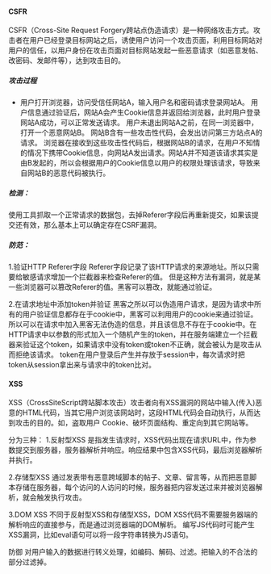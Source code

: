#### CSFR

CSFR（Cross-Site Request Forgery跨站点伪造请求）是一种网络攻击方式。攻击者在用户已经登录目标网站之后，诱使用户访问一个攻击页面，利用目标网站对用户的信任，以用户身份在攻击页面对目标网站发起一些恶意请求（如恶意发帖、改密码、发邮件等），达到攻击目的。

##### 攻击过程

- 用户打开浏览器，访问受信任网站A，输入用户名和密码请求登录网站A。
  用户信息通过验证后，网站A会产生Cookie信息并返回给浏览器，此时用户登录网站A成功，可以正常发送请求。
  用户未退出网站A之前，在同一浏览器中，打开一个恶意网站B。
  网站B含有一些攻击性代码，会发出访问第三方站点A的请求。
  浏览器在接收到这些攻击性代码后，根据网站B的请求，在用户不知情的情况下携带Cookie信息，向网站A发出请求。网站A并不知道该请求其实是由B发起的，所以会根据用户的Cookie信息以用户的权限处理该请求，导致来自网站B的恶意代码被执行。

##### 检测：

使用工具抓取一个正常请求的数据包，去掉Referer字段后再重新提交，如果该提交还有效，那么基本上可以确定存在CSRF漏洞。


##### 防范：

1.验证HTTP Referer字段
Referer字段记录了该HTTP请求的来源地址。所以只需要给敏感请求增加一个拦截器来检查Referer的值。
但是这种方法有漏洞，就是某一些浏览器可以篡改Referer的值。黑客可以篡改，就能通过验证。

2.在请求地址中添加token并验证
黑客之所以可以伪造用户请求，是因为请求中所有的用户验证信息都存在于cookie中，黑客可以利用用户的cookie来通过验证。
所以可以在请求中加入黑客无法伪造的信息，并且该信息不存在于cookie中。在HTTP请求中以参数的形式加入一个随机产生的token，并在服务端建立一个拦截器来验证这个token，如果请求中没有token或token不正确，就会被认为是攻击从而拒绝该请求。
token在用户登录后产生并存放于session中，每次请求时把token从session拿出来与请求中的token比对。



#### XSS

XSS（CrossSiteScript跨站脚本攻击）攻击者向有XSS漏洞的网站中输入(传入)恶意的HTML代码，当其它用户浏览该网站时，这段HTML代码会自动执行，从而达到攻击的目的。如，盗取用户 Cookie、破坏页面结构、重定向到其它网站等。

分为三种：
1.反射型XSS
是指发生请求时，XSS代码出现在请求URL中，作为参数提交到服务器，服务器解析并响应。响应结果中包含XSS代码，最后浏览器解析并执行。

2.存储型XSS
通过发表带有恶意跨域脚本的帖子、文章、留言等，从而把恶意脚本存储在服务器，每个访问的人访问的时候，服务器把内容发送过来并被浏览器解析，就会触发执行攻击。

3.DOM XSS
不同于反射型XSS和存储型XSS，DOM XSS代码不需要服务器端的解析响应的直接参与，而是通过浏览器端的DOM解析。
编写JS代码时可能产生XSS漏洞，比如eval语句可以将一段字符串转换为JS语句。

防御
对用户输入的数据进行转义处理，如编码、解码、过滤。把输入的不合法的部分过滤掉。
